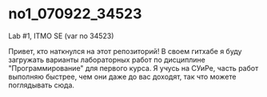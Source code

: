 # no1_070922_34523
Lab #1, ITMO SE (var no 34523)

Привет, кто наткнулся на этот репозиторий!
В своем гитхабе я буду загружать варианты лабораторных работ по дисциплине "Программирование" для первого курса.
Я учусь на СУиРе, часть работ выполняю быстрее, чем они даже до вас доходят, так что можете поглядывать сюда.
